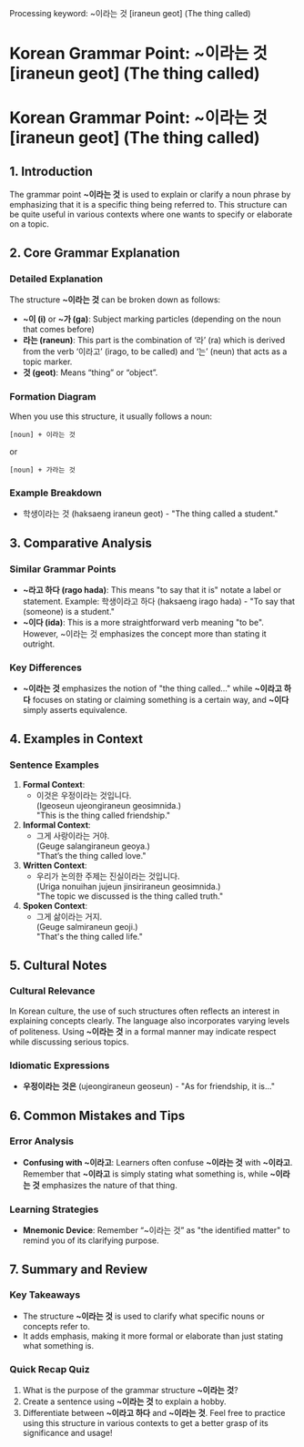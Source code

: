 Processing keyword: ~이라는 것 [iraneun geot] (The thing called)
# Korean Grammar Point: ~이라는 것 [iraneun geot] (The thing called)
# Korean Grammar Point: ~이라는 것 [iraneun geot] (The thing called)
## 1. Introduction
The grammar point **~이라는 것** is used to explain or clarify a noun phrase by emphasizing that it is a specific thing being referred to. This structure can be quite useful in various contexts where one wants to specify or elaborate on a topic.
## 2. Core Grammar Explanation
### Detailed Explanation
The structure **~이라는 것** can be broken down as follows:
- **~이 (i)** or **~가 (ga)**: Subject marking particles (depending on the noun that comes before)
- **라는 (raneun)**: This part is the combination of ‘라’ (ra) which is derived from the verb ‘이라고’ (irago, to be called) and ‘는’ (neun) that acts as a topic marker.
- **것 (geot)**: Means “thing” or “object”.
### Formation Diagram
When you use this structure, it usually follows a noun:
```
[noun] + 이라는 것
```
or 
```
[noun] + 가라는 것
```
### Example Breakdown
- 학생이라는 것 (haksaeng iraneun geot) - "The thing called a student."
  
## 3. Comparative Analysis
### Similar Grammar Points
- **~라고 하다 (rago hada)**: This means "to say that it is" notate a label or statement. Example: 학생이라고 하다 (haksaeng irago hada) - "To say that (someone) is a student."
- **~이다 (ida)**: This is a more straightforward verb meaning "to be". However, ~이라는 것 emphasizes the concept more than stating it outright. 
### Key Differences
- **~이라는 것** emphasizes the notion of "the thing called..." while **~이라고 하다** focuses on stating or claiming something is a certain way, and **~이다** simply asserts equivalence.
## 4. Examples in Context
### Sentence Examples
1. **Formal Context**: 
   - 이것은 우정이라는 것입니다.  
   (Igeoseun ujeongiraneun geosimnida.)  
   "This is the thing called friendship."
2. **Informal Context**: 
   - 그게 사랑이라는 거야.  
   (Geuge salangiraneun geoya.)  
   "That’s the thing called love."
3. **Written Context**: 
   - 우리가 논의한 주제는 진실이라는 것입니다.  
   (Uriga nonuihan jujeun jinsiriraneun geosimnida.)  
   "The topic we discussed is the thing called truth."
4. **Spoken Context**: 
   - 그게 삶이라는 거지.  
   (Geuge salmiraneun geoji.)  
   "That's the thing called life."
## 5. Cultural Notes
### Cultural Relevance
In Korean culture, the use of such structures often reflects an interest in explaining concepts clearly. The language also incorporates varying levels of politeness. Using **~이라는 것** in a formal manner may indicate respect while discussing serious topics.
### Idiomatic Expressions
- **우정이라는 것은** (ujeongiraneun geoseun) - "As for friendship, it is..."
## 6. Common Mistakes and Tips
### Error Analysis
- **Confusing with ~이라고**: Learners often confuse **~이라는 것** with **~이라고**. Remember that **~이라고** is simply stating what something is, while **~이라는 것** emphasizes the nature of that thing.
### Learning Strategies
- **Mnemonic Device**: Remember “~이라는 것” as "the identified matter" to remind you of its clarifying purpose.
## 7. Summary and Review
### Key Takeaways
- The structure **~이라는 것** is used to clarify what specific nouns or concepts refer to.
- It adds emphasis, making it more formal or elaborate than just stating what something is.
### Quick Recap Quiz
1. What is the purpose of the grammar structure **~이라는 것**?
2. Create a sentence using **~이라는 것** to explain a hobby.
3. Differentiate between **~이라고 하다** and **~이라는 것**.
Feel free to practice using this structure in various contexts to get a better grasp of its significance and usage!
